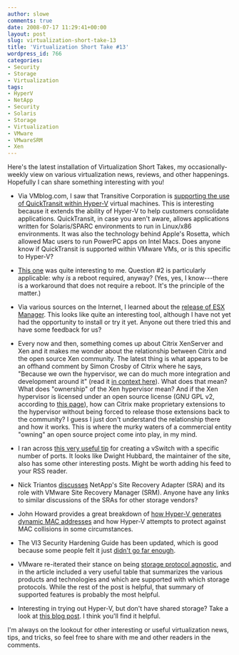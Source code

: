 ```yaml
---
author: slowe
comments: true
date: 2008-07-17 11:29:41+00:00
layout: post
slug: virtualization-short-take-13
title: 'Virtualization Short Take #13'
wordpress_id: 766
categories:
- Security
- Storage
- Virtualization
tags:
- HyperV
- NetApp
- Security
- Solaris
- Storage
- Virtualization
- VMware
- VMwareSRM
- Xen
---
```


Here's the latest installation of Virtualization Short Takes, my occasionally-weekly view on various virtualization news, reviews, and other happenings. Hopefully I can share something interesting with you!

* Via VMblog.com, I saw that Transitive Corporation is [supporting the use of QuickTransit within Hyper-V](http://vmblog.com/archive/2008/07/14/transitive-quicktransit-integrates-with-microsoft-hyper-v.aspx) virtual machines. This is interesting because it extends the ability of Hyper-V to help customers consolidate applications. QuickTransit, in case you aren't aware, allows applications written for Solaris/SPARC environments to run in Linux/x86 environments. It was also the technology behind Apple's Rosetta, which allowed Mac users to run PowerPC apps on Intel Macs. Does anyone know if QuickTransit is supported within VMware VMs, or is this specific to Hyper-V?

* [This one](http://geekyschmidt.com/2008/07/12/just-say-no-to-os-level-virtualization/) was quite interesting to me. Question #2 is particularly applicable: why _is_ a reboot required, anyway? (Yes, yes, I know---there is a workaround that does not require a reboot. It's the principle of the matter.)

* Via various sources on the Internet, I learned about the [release of ESX Manager](http://www.esxguide.com/esx/). This looks like quite an interesting tool, although I have not yet had the opportunity to install or try it yet. Anyone out there tried this and have some feedback for us?

* Every now and then, something comes up about Citrix XenServer and Xen and it makes me wonder about the relationship between Citrix and the open source Xen community. The latest thing is what appears to be an offhand comment by Simon Crosby of Citrix where he says, "Because we own the hypervisor, we can do much more integration and development around it" (read it [in context here](http://searchstorage.techtarget.com.au/contents/25176-Open-source-hypervisors-pose-challenge-to-VMware)). What does that mean? What does "ownership" of the Xen hypervisor mean? And if the Xen hypervisor is licensed under an open source license (GNU GPL v2, according to [this page](http://www.xen.org/xen/)), how can Citrix make proprietary extensions to the hypervisor without being forced to release those extensions back to the community? I guess I just don't understand the relationship there and how it works. This is where the murky waters of a commercial entity "owning" an open source project come into play, in my mind.

* I ran across [this very useful tip](http://computing.dwighthubbard.info/index.php/2008/01/11/adding-a-virtual-switch-vswitch-to-vmware-esx-with-a-specific-number-of-ports/) for creating a vSwitch with a specific number of ports. It looks like Dwight Hubbard, the maintainer of the site, also has some other interesting posts. Might be worth adding his feed to your RSS reader.

* Nick Triantos [discusses](http://blogs.netapp.com/storage_nuts_n_bolts/2008/06/site-recovery-m.html) NetApp's Site Recovery Adapter (SRA) and its role with VMware Site Recovery Manager (SRM). Anyone have any links to similar discussions of the SRAs for other storage vendors?

* John Howard provides a great breakdown of [how Hyper-V generates dynamic MAC addresses](http://blogs.technet.com/jhoward/archive/2008/07/15/hyper-v-mac-address-allocation-and-apparent-network-issues-mac-collisions-can-cause.aspx) and how Hyper-V attempts to protect against MAC collisions in some circumstances.

* The VI3 Security Hardening Guide has been updated, which is good because some people felt it just [didn't go far enough](http://www.cio.com/article/426815/VMware_s_ESX_Hardening_Guideline_Falls_Far_Short_of_Secure_).

* VMware re-iterated their stance on being [storage protocol agnostic](http://blogs.vmware.com/vi/2008/07/vmware-is-stora.html), and in the article included a very useful table that summarizes the various products and technologies and which are supported with which storage protocols. While the rest of the post is helpful, that summary of supported features is probably the most helpful.

* Interesting in trying out Hyper-V, but don't have shared storage? Take a look at [this blog post](http://blogs.technet.com/josebda/archive/2008/07/16/failover-clustering-for-hyper-v-with-file-server-storage.aspx). I think you'll find it helpful.

I'm always on the lookout for other interesting or useful virtualization news, tips, and tricks, so feel free to share with me and other readers in the comments.
